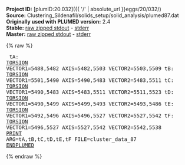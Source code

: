 **Project ID:** [plumID:20.032]({{ '/' | absolute_url }}eggs/20/032/)  
**Source:** Clustering_Sildenafil/solids_setup/solid_analysis/plumed87.dat  
**Originally used with PLUMED version:** 2.4  
**Stable:** [raw zipped stdout](plumed87.dat.plumed.stdout.txt.zip) - [stderr](plumed87.dat.plumed.stderr)  
**Master:** [raw zipped stdout](plumed87.dat.plumed_master.stdout.txt.zip) - [stderr](plumed87.dat.plumed_master.stderr)  

{% raw %}<pre>
tA: <a href="https://plumed.github.io/doc-master/user-doc/html/_t_o_r_s_i_o_n.html">TORSION</a> VECTOR1=5488,5482 AXIS=5482,5503 VECTOR2=5503,5509
tB: <a href="https://plumed.github.io/doc-master/user-doc/html/_t_o_r_s_i_o_n.html">TORSION</a> VECTOR1=5501,5490 AXIS=5490,5483 VECTOR2=5483,5511
tC: <a href="https://plumed.github.io/doc-master/user-doc/html/_t_o_r_s_i_o_n.html">TORSION</a> VECTOR1=5490,5483 AXIS=5483,5511 VECTOR2=5511,5523
tD: <a href="https://plumed.github.io/doc-master/user-doc/html/_t_o_r_s_i_o_n.html">TORSION</a> VECTOR1=5490,5499 AXIS=5499,5493 VECTOR2=5493,5486
tE: <a href="https://plumed.github.io/doc-master/user-doc/html/_t_o_r_s_i_o_n.html">TORSION</a> VECTOR1=5492,5496 AXIS=5496,5527 VECTOR2=5527,5542
tF: <a href="https://plumed.github.io/doc-master/user-doc/html/_t_o_r_s_i_o_n.html">TORSION</a> VECTOR1=5496,5527 AXIS=5527,5542 VECTOR2=5542,5538
<a href="https://plumed.github.io/doc-master/user-doc/html/_p_r_i_n_t.html">PRINT</a> ARG=tA,tB,tC,tD,tE,tF FILE=cluster_data_87
<a href="https://plumed.github.io/doc-master/user-doc/html/_e_n_d_p_l_u_m_e_d.html">ENDPLUMED</a>
</pre>{% endraw %}
